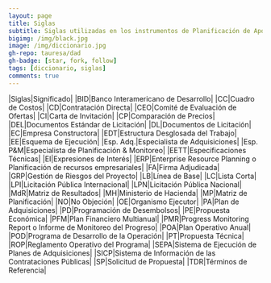 ```yaml
---
layout: page
title: Siglas
subtitle: Siglas utilizadas en los instrumentos de Planificación de Apoyo a la Agenda Digital PR-L1153
bigimg: /img/black.jpg
image: /img/diccionario.jpg
gh-repo: tauresa/dad
gh-badge: [star, fork, follow]
tags: [diccionario, siglas]
comments: true
---
```

|Siglas|Significado|
|BID|Banco Interamericano de Desarrollo|
|CC|Cuadro de Costos|
|CD|Contratación Directa|
|CEO|Comité de Evaluación de Ofertas|
|CI|Carta de Invitación|
|CP|Comparación de Precios|
|DEL|Documentos Estándar de Licitación|
|DL|Documentos de Licitación|
|EC|Empresa Constructora|
|EDT|Estructura Desglosada del Trabajo|
|EE|Esquema de Ejecución|
|Esp. Adq.|Especialista de Adquisiciones|
|Esp. P&M|Especialista de Planificación & Monitoreo|
|EETT|Especificaciones Técnicas|
|EI|Expresiones de Interés|
|ERP|Enterprise Resource Planning o Planificación de recursos empresariales| 
|FA|Firma Adjudicada|
|GRP|Gestión de Riesgos del Proyecto|
|LB|Línea de Base|
|LC|Lista Corta|
|LPI|Licitación Pública Internacional|
|LPN|Licitación Pública Nacional|
|MdR|Matriz de Resultados|
|MH|Ministerio de Hacienda|
|MP|Matriz de Planificación|
|NO|No Objeción|
|OE|Organismo Ejecutor|
|PA|Plan de Adquisiciones|
|PD|Programación de Desembolsos|
|PE|Propuesta Económica|
|PFM|Plan Financiero Multianual|
|PMR|Progress Monitoring Report o Informe de Monitoreo del Progreso|
|POA|Plan Operativo Anual|
|POD|Programa de Desarrollo de la Operación|
|PT|Propuesta Técnica|
|ROP|Reglamento Operativo del Programa|
|SEPA|Sistema de Ejecución de Planes de Adquisiciones|
|SICP|Sistema de Información de las Contrataciones Públicas|
|SP|Solicitud de Propuesta|
|TDR|Términos de Referencia|
